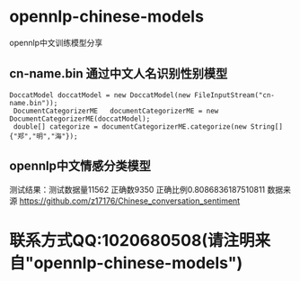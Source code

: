 # opennlp-chinese-models
opennlp中文训练模型分享

## cn-name.bin	通过中文人名识别性别模型
```
DoccatModel doccatModel = new DoccatModel(new FileInputStream("cn-name.bin"));
 DocumentCategorizerME   documentCategorizerME = new DocumentCategorizerME(doccatModel);
 double[] categorize = documentCategorizerME.categorize(new String[]{"郑","明","海"});
```

## opennlp中文情感分类模型
测试结果：测试数据量11562 正确数9350 正确比例0.8086836187510811
数据来源 https://github.com/z17176/Chinese_conversation_sentiment

# 联系方式QQ:1020680508(请注明来自"opennlp-chinese-models")
